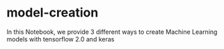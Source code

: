 # model-creation
In this Notebook, we provide 3 different ways to create Machine Learning models with tensorflow 2.0 and keras
